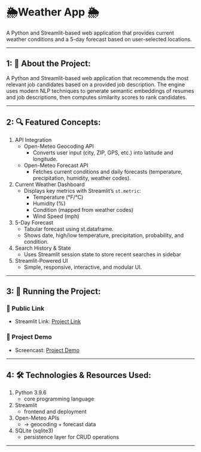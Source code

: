 # 🌦️Weather App 🌦
A Python and Streamlit-based web application that provides current weather conditions and a 5-day forecast based on user-selected locations.

---

## 1: 📌 About the Project:
A Python and Streamlit-based web application that recommends the most relevant job candidates based on a provided job description. The engine uses modern NLP techniques to generate semantic embeddings of resumes and job descriptions, then computes similarity scores to rank candidates. 

---

## 2: 🔍 Featured Concepts:
1. API Integration
   - Open-Meteo Geocoding API 
     - Converts user input (city, ZIP, GPS, etc.) into latitude and longitude.
   - Open-Meteo Forecast API
     - Fetches current conditions and daily forecasts (temperature, precipitation, humidity, weather codes).
2. Current Weather Dashboard
   - Displays key metrics with Streamlit’s `st.metric`:
     - Temperature (°F/°C)
     - Humidity (%)
     - Condition (mapped from weather codes)
     - Wind Speed (mph)
3. 5-Day Forecast
   - Tabular forecast using st.dataframe. 
   - Shows date, high/low temperature, precipitation, probability, and condition.
4. Search History & State
   - Uses Streamlit session state to store recent searches in sidebar
5. Streamlit-Powered UI
   - Simple, responsive, interactive, and modular UI.
    
---

## 3: 🚀 Running the Project:
### 🔗 Public Link
- Streamlit Link: [Project Link](https://jordan-swartz-candidate-recommendation-app-qmui0u.streamlit.app/)

### 🎥 Project Demo
- Screencast: [Project Demo](https://youtu.be/x4iXwUUqWkw)
---

## 4: 🛠 Technologies & Resources Used:
1. Python 3.9.6
   - core programming language
2. Streamlit
   - frontend and deployment
3. Open-Meteo APIs 
   - → geocoding + forecast data
4. SQLite (sqlite3)
   - persistence layer for CRUD operations

---


